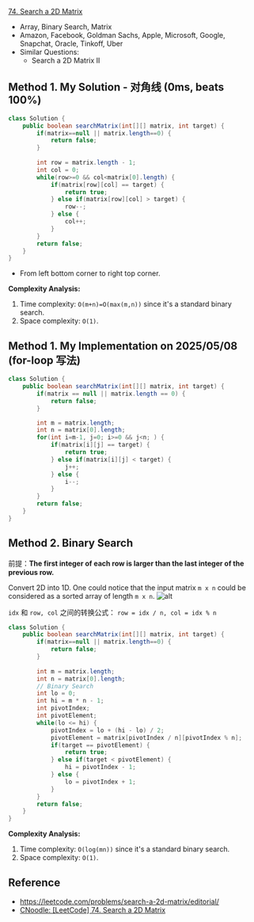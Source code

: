 [74. Search a 2D Matrix](https://leetcode.com/problems/search-a-2d-matrix/)

* Array, Binary Search, Matrix
* Amazon, Facebook, Goldman Sachs, Apple, Microsoft, Google, Snapchat, Oracle, Tinkoff, Uber
* Similar Questions:
    * Search a 2D Matrix II
    
    
## Method 1. My Solution - 对角线 (0ms, beats 100%)
```java 
class Solution {
    public boolean searchMatrix(int[][] matrix, int target) {
        if(matrix==null || matrix.length==0) {
            return false;
        }
        
        int row = matrix.length - 1;
        int col = 0;
        while(row>=0 && col<matrix[0].length) {
            if(matrix[row][col] == target) {
                return true;
            } else if(matrix[row][col] > target) {
                row--;
            } else {
                col++;
            }
        }
        return false;
    }
}
```
* From left bottom corner to right top corner.

**Complexity Analysis:**
1. Time complexity: `O(m+n)=O(max(m,n))` since it's a standard binary search.
2. Space complexity: `O(1)`.

## Method 1. My Implementation on 2025/05/08 (for-loop 写法)
```java
class Solution {
    public boolean searchMatrix(int[][] matrix, int target) {
        if(matrix == null || matrix.length == 0) {
            return false;
        }

        int m = matrix.length;
        int n = matrix[0].length;
        for(int i=m-1, j=0; i>=0 && j<n; ) {
            if(matrix[i][j] == target) {
                return true;
            } else if(matrix[i][j] < target) {
                j++;
            } else {
                i--;
            }
        }
        return false;
    }
}
```


## Method 2. Binary Search
前提：**The first integer of each row is larger than the last integer of the previous row.**

Convert 2D into 1D. One could notice that the input matrix `m x n` could be considered as a sorted array of length `m x n`.
![alt](images/74_matrix_to_array.png)

`idx` 和 `row, col` 之间的转换公式： `row = idx / n, col = idx % n`

```java 
class Solution {
    public boolean searchMatrix(int[][] matrix, int target) {
        if(matrix==null || matrix.length==0) {
            return false;
        }
        
        int m = matrix.length;
        int n = matrix[0].length;
        // Binary Search
        int lo = 0;
        int hi = m * n - 1;
        int pivotIndex;
        int pivotElement;
        while(lo <= hi) {
            pivotIndex = lo + (hi - lo) / 2;
            pivotElement = matrix[pivotIndex / n][pivotIndex % n];
            if(target == pivotElement) {
                return true;
            } else if(target < pivotElement) {
                hi = pivotIndex - 1;
            } else {
                lo = pivotIndex + 1;
            }
        }
        return false;
    }
}
```
**Complexity Analysis:**
1. Time complexity: `O(log(mn))` since it's a standard binary search.
2. Space complexity: `O(1)`.


## Reference
* https://leetcode.com/problems/search-a-2d-matrix/editorial/
* [CNoodle: [LeetCode] 74. Search a 2D Matrix](https://www.cnblogs.com/cnoodle/p/11796039.html)
